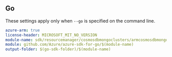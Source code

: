 ## Go

These settings apply only when `--go` is specified on the command line.

```yaml $(go) && $(track2)
azure-arm: true
license-header: MICROSOFT_MIT_NO_VERSION
module-name: sdk/resourcemanager/cosmosdbmongoclusters/armcosmosdbmongoclusters
module: github.com/Azure/azure-sdk-for-go/$(module-name)
output-folder: $(go-sdk-folder)/$(module-name)
```
